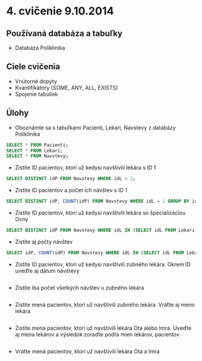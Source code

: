 # 4. cvičenie 9.10.2014
## Používaná databáza a tabuľky
* Databáza Poliklinika

## Ciele cvičenia
* Vnútorné dopyty
* Kvantifikátory (SOME, ANY, ALL, EXISTS)
* Spojenie tabuliek

## Úlohy

* Oboznámte sa s tabuľkami Pacienti, Lekari, Navstevy z databázy Poliklinika
```SQL
SELECT * FROM Pacienti;
SELECT * FROM Lekari;
SELECT * FROM Navstevy;
```
* Zistite ID pacientov, ktorí už kedysi navštívili lekára s ID 1
```SQL
SELECT DISTINCT idP FROM Navstevy WHERE idL = 1;
```
* Zistite ID pacientov a počet ich návštev s ID 1
```SQL
SELECT DISTINCT idP, COUNT(idP) FROM Navstevy WHERE idL = 1 GROUP BY idP;
```
* Zistite ID pacientov, ktorí už kedysi navštívili lekára so špecializáciou Ocny
```SQL
SELECT DISTINCT idP FROM Navstevy WHERE idL IN (SELECT idL FROM Lekari WHERE spec = 'Ocny');
```
* Zistite aj počty návštev
```SQL
SELECT idP, COUNT(idP) FROM Navstevy WHERE idL IN (SELECT idL FROM Lekari WHERE spec = 'Ocny') GROUP BY idP;
```
* Zistite ID pacientov, ktorí už kedysi navštívili zubného lekára. Okrem ID uveďte aj dátum návštevy
```SQL
```
* Zistite iba počet všetkých návštev u zubného lekára
```SQL
```
* Zistite mená pacientov, ktorí už navštívili zubného lekára. Vráťte aj meno lekára
```SQL
```
* Zistite mená pacientov, ktorí už navštívili lekára Ota alebo Imra. Uveďte aj mena lekárov a výsledok zoraďte podľa mien lekárov, pacientov
```SQL
```
* Vráťte mená pacientov, ktorí už navštívili lekára Ota a Imra
```SQL
```
